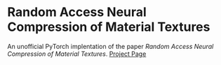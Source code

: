 # Random Access Neural Compression of Material Textures
An unofficial PyTorch implentation of the paper *Random Access Neural Compression of Material Textures*.
[Project Page](https://research.nvidia.com/labs/rtr/neural_texture_compression/)



